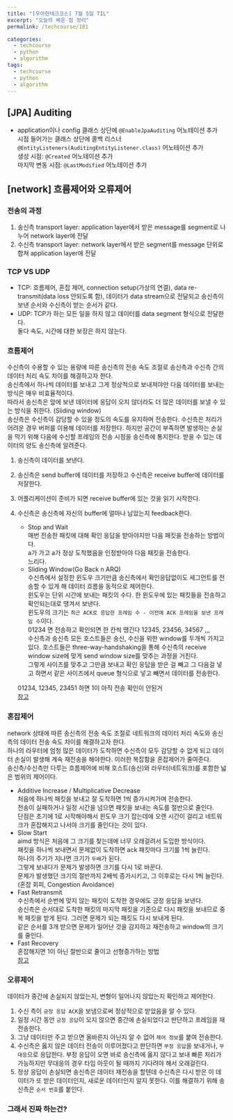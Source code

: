 ```yaml
---
title: "[우아한테크코스] 7월 5일 TIL"
excerpt: "오늘의 배운 점 정리"
permalink: /techcourse/101

categories:
  - techcourse
  - python
  - algorithm
tags:
  - techcourse
  - python
  - algorithm  
---   
```


## [JPA] Auditing  
- application이나 config 클래스 상단에 `@EnableJpaAuditing` 어노테이션 추가  
시점 들어가는 클래스 상단에 콜백 리스너 `@EntityListeners(AuditingEntityListener.class)` 어노테이션 추가  
생성 시점: `@Created` 어노테이션 추가  
마지막 변동 시점: `@LastModified` 어노테이션 추가  

## [network] 흐름제어와 오류제어
### 전송의 과정  
1. 송신측 transport layer: application layer에서 받은 message를 segment로 나누어 network layer에 전달  
2. 수신측 transport layer: network layer에서 받은 segment를 message 단위로 합쳐 application layer에 전달  

### TCP VS UDP  
- TCP: 흐름제어, 혼잡 제어, connection setup(가상의 연결), data re-transmit(data loss 안되도록 함), 데이터가 data stream으로 전달되고 송신측이 보낸 순서와 수신측이 받는 순서가 같다.  
- UDP: TCP가 하는 모든 일을 하지 않고 데이터를 data segment 형식으로 전달한다.  
둘다 속도, 시간에 대한 보장은 하지 않는다.  

### 흐름제어  
수신측이 수용할 수 있는 용량에 따른 송신측의 전송 속도 조절로 송신측과 수신측 간의 데이터 처리 속도 차이를 해결하고자 한다.    
송신측에서 하나씩 데이터를 보내고 그게 정상적으로 보내져야만 다음 데이터를 보내는 방식은 매우 비효율적이다.  
따라서 송신측은 앞에 보낸 데이터에 응답이 오지 않더라도 더 많은 데이터를 보낼 수 있는 방식을 취한다. (Sliding window)  
송신측은 수신측이 감당할 수 있을 정도의 속도를 유지하며 전송한다. 수신측은 처리가 어려운 경우 버퍼를 이용해 데이터를 저장한다. 하지만 공간이 부족하면 발생하는 손실을 막기 위해 다음에 수신할 프레임의 전송 시점을 송신측에 통지한다. 받을 수 있는 데이터의 양도 송신측에 알려준다.  

1. 송신측이 데이터를 보낸다.  
2. 송신측은 send buffer에 데이터를 저장하고 수신측은 receive buffer에 데이터를 저잘한다.  
3. 어플리케이션이 준비가 되면 receive buffer에 있는 것을 읽기 시작한다.  
4. 수신측은 송신측에 자신의 buffer에 얼마나 남았는지 feedback한다.  

    - Stop and Wait  
    매번 전송한 패킷에 대해 확인 응답을 받아야지만 다음 패킷을 전송하는 방법이다.  
    a가 가고 a가 정상 도착했음을 인정받아야 다음 패킷을 전송한다.  
    느리다.  
    - Sliding Window(Go Back n ARQ)  
    수신측에서 설정한 윈도우 크기만큼 송신측에서 확인응답없이도 세그먼트를 전송할 수 있게 해 데이터 흐름을 동적으로 제어한다.  
    윈도우는 단위 시간에 보내는 패킷의 수다. 한 윈도우에 있는 패킷들을 전송하고 확인되는대로 땡겨서 보낸다.  
    윈도우의 크기는 `최근 ACK로 응답한 프레임 수 - 이전에 ACK 프레임을 보낸 프레임 수`이다.  
    01234 면 전송하고 확인되면 한 칸씩 땡긴다 12345, 23456, 34567 ,,,  
    수신측과 송신측 모든 호스트들은 송신, 수신을 위한 window를 두개씩 가지고 있다. 호스트들은 three-way-handshaking을 통해 수신측의 receive window size에 맞게 send window size를 맞추는 과정을 거친다.  
    그렇게 사이즈를 맞추고 그만큼 보내고 확인 응답을 받은 걸 빼고 그 다음걸 넣고 하면서 같은 사이즈에서 queue 형식으로 넣고 빼면서 데이터를 전송한다.  

    01234, 12345, 23451 하면 1이 아직 전송 확인이 안된거  
[참고](https://www.brianstorti.com/tcp-flow-control/)  

### 혼잡제어 
network 상태에 따른 송신측의 전송 속도 조절로 네트워크의 데이터 처리 속도와 송신측의 데이터 전송 속도 차이를 해결하고자 한다.  
하나의 라우터에 엄청 많은 데이터가 도착하면 수신측이 모두 감당할 수 없게 되고 데이터 손실이 발생해 계속 재전송을 해야한다. 이러한 복잡함을 혼잡제어가 줄여준다.  
송신측/수신측만 다루는 흐름제어에 비해 호스트(송신)와 라우터(네트워크)를 포함한 넓은 범위의 제어이다.  

- Additive Increase / Multiplicative Decrease  
처음에 하나씩 패킷을 보내고 잘 도착하면 1씩 증가시켜가며 전송한다.  
전송이 실패하거나 일정 시간을 넘으면 패킷을 보내는 속도를 절반으로 줄인다.  
단점은 초기에 1로 시작해야해서 윈도우 크기 잡는데에 오랜 시간이 걸리고 네트워크가 혼잡해지고 나서야 크기를 줄인다는 것이 있다.  
- Slow Start  
aimd 방식은 처음에 그 크기를 찾는데에 너무 오래걸려서 도입한 방식이다.  
패킷을 하나씩 보내면서 문제없이 도착하면 ack 패킷마다 크기를 1씩 늘린다.  
하나의 주기가 지나면 크기가 `두배`가 된다.  
그렇게 보내다가 문제가 발생하면 크기를 다시 1로 바꾼다.  
문제가 발생했던 크기의 절반까지 2배씩 증가시키고, 그 이후로는 다시 1씩 늘린다.(혼잡 회피, Congestion Avoidance)  
- Fast Retransmit  
수신측에서 순번에 맞지 않는 패킷이 도착한 경우에도 긍정 응답을 보낸다.  
송신측은 순서대로 도착한 패킷의 마지막 패킷을 기준으로 다시 패킷을 보내므로 중복 패킷을 받게 된다. 그러면 문제가 되는 패킷도 다시 보내게 된다.  
같은 순서를 3개 받으면 문제가 일어난 것을 감지하고 재전송하고 window의 크기를 줄인다.  
- Fast Recovery  
혼잡해지면 1이 아닌 절반으로 줄이고 선형증가하는 방법  
[참고](https://woovictory.github.io/2018/12/28/Network-Erro-Flow-Control/)  

### 오류제어  
데이터가 중간에 손실되지 않았는지, 변형이 일어나지 않았는지 확인하고 제어한다.  
1. 수신 측이 `긍정 응답 ACK`을 보냄으로써 정상적으로 받았음을 알 수 있다.  
2. 일정 시간 동안 `긍정 응답`이 오지 않으면 중간에 손실되었다고 판단하고 프레임을 재전송한다.  
3. 그냥 데이터만 주고 받으면 올바른지 아닌지 알 수 없어 `제어 정보`를 붙여 전송한다.  
4. 수신측은 옳지 않은 데이터 전송이 이루어졌다고 판단하면 `부정 응답`을 보내거나, `무대응`으로 응답한다. 부정 응답이 오면 바로 송신측에 옳지 않다고 보내 빠른 처리가 가능하지만 무대응의 경우 타임 아웃이 될 때까지 기다려야 해서 오래걸린다.  
5. 정상 응답이 손실되면 송신측은 데이터 재전송을 할텐데 수신측은 다시 받은 이 데이터가 또 받은 데이터인지, 새로운 데이터인지 알지 못한다. 이를 해결하기 위해 송신측은 `순서 번호`를 붙인다.  

### 그래서 진짜 하는건? 